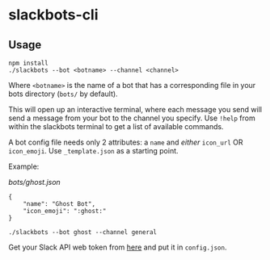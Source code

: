 # slackbots-cli

## Usage

    npm install
    ./slackbots --bot <botname> --channel <channel>

Where `<botname>` is the name of a bot that has a corresponding 
file in your bots directory (`bots/` by default).

This will open up an interactive terminal, where each message you
send will send a message from your bot to the channel you specify. Use
`!help` from within the slackbots terminal to get a list of available
commands.

A bot config file needs only 2 attributes: a `name` and *either* `icon_url` OR `icon_emoji`.
Use `_template.json` as a starting point.


Example:

*bots/ghost.json*

    {
        "name": "Ghost Bot",
        "icon_emoji": ":ghost:"
    }

`./slackbots --bot ghost --channel general`

Get your Slack API web token from [here](https://api.slack.com/docs/oauth-test-tokens)
and put it in `config.json`.

